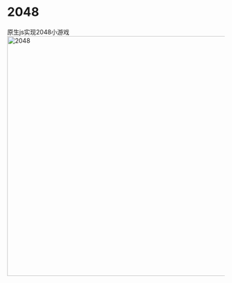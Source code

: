 # 2048
原生js实现2048小游戏
<img width="556" alt="2048" src="https://user-images.githubusercontent.com/50365449/153991183-1066bea2-0744-445c-9241-a35211551305.png">
